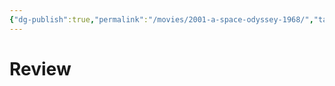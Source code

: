 ```yaml
---
{"dg-publish":true,"permalink":"/movies/2001-a-space-odyssey-1968/","tags":["movies"],"created":"2024-06-18","updated":"2024-06-18"}
---
```



# Review
